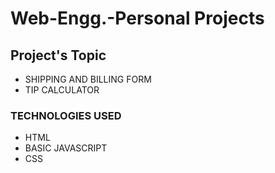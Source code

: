 # Web-Engg.-Personal Projects 
## Project's Topic
* SHIPPING AND BILLING FORM
* TIP CALCULATOR
### TECHNOLOGIES USED
* HTML
* BASIC JAVASCRIPT
* CSS

